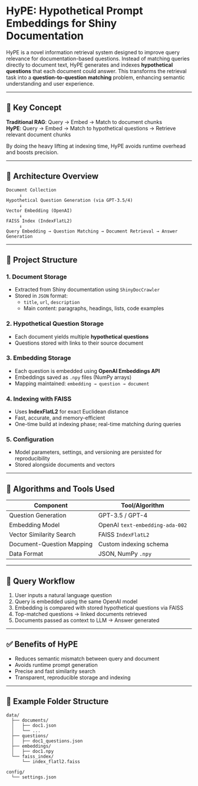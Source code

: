 
# HyPE: Hypothetical Prompt Embeddings for Shiny Documentation

HyPE is a novel information retrieval system designed to improve query relevance for documentation-based questions. Instead of matching queries directly to document text, HyPE generates and indexes **hypothetical questions** that each document could answer. This transforms the retrieval task into a **question-to-question matching** problem, enhancing semantic understanding and user experience.

---

## 🧠 Key Concept

**Traditional RAG**: Query → Embed → Match to document chunks  
**HyPE**: Query → Embed → Match to hypothetical questions → Retrieve relevant document chunks

By doing the heavy lifting at indexing time, HyPE avoids runtime overhead and boosts precision.

---

## 🔧 Architecture Overview

```
Document Collection
     ↓
Hypothetical Question Generation (via GPT-3.5/4)
     ↓
Vector Embedding (OpenAI)
     ↓
FAISS Index (IndexFlatL2)
     ↓
Query Embedding → Question Matching → Document Retrieval → Answer Generation
```

---

## 📂 Project Structure

### 1. Document Storage

- Extracted from Shiny documentation using `ShinyDocCrawler`
- Stored in `JSON` format:
  - `title`, `url`, `description`
  - Main content: paragraphs, headings, lists, code examples

### 2. Hypothetical Question Storage

- Each document yields multiple **hypothetical questions**
- Questions stored with links to their source document

### 3. Embedding Storage

- Each question is embedded using **OpenAI Embeddings API**
- Embeddings saved as `.npy` files (NumPy arrays)
- Mapping maintained: `embedding → question → document`

### 4. Indexing with FAISS

- Uses **IndexFlatL2** for exact Euclidean distance
- Fast, accurate, and memory-efficient
- One-time build at indexing phase; real-time matching during queries

### 5. Configuration

- Model parameters, settings, and versioning are persisted for reproducibility
- Stored alongside documents and vectors

---

## 🧮 Algorithms and Tools Used

| Component                     | Tool/Algorithm                  |
|------------------------------|----------------------------------|
| Question Generation           | GPT-3.5 / GPT-4                  |
| Embedding Model               | OpenAI `text-embedding-ada-002` |
| Vector Similarity Search      | FAISS `IndexFlatL2`             |
| Document-Question Mapping     | Custom indexing schema          |
| Data Format                   | JSON, NumPy `.npy`              |

---

## 🚀 Query Workflow

1. User inputs a natural language question
2. Query is embedded using the same OpenAI model
3. Embedding is compared with stored hypothetical questions via FAISS
4. Top-matched questions → linked documents retrieved
5. Documents passed as context to LLM → Answer generated

---

## ✅ Benefits of HyPE

- Reduces semantic mismatch between query and document
- Avoids runtime prompt generation
- Precise and fast similarity search
- Transparent, reproducible storage and indexing

---

## 📁 Example Folder Structure

```
data/
  ├── documents/
  │   ├── doc1.json
  │   └── ...
  ├── questions/
  │   ├── doc1_questions.json
  ├── embeddings/
  │   ├── doc1.npy
  └── faiss_index/
      └── index_flatl2.faiss

config/
  └── settings.json
```
